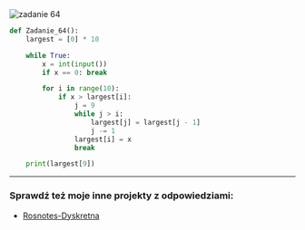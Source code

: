 <picture>
  <source srcset="../../srt/zbior_zadan/64.png" media="(prefers-color-scheme: light)">
  <source srcset="../../srt/zbior_zadan/black_64.png" media="(prefers-color-scheme: dark)">
  <img src="../../srt/zbior_zadan/black_64.png" alt="zadanie 64">
</picture>

```python
def Zadanie_64():
    largest = [0] * 10

    while True:
        x = int(input())
        if x == 0: break

        for i in range(10):
            if x > largest[i]:
                j = 9
                while j > i:
                    largest[j] = largest[j - 1]
                    j -= 1
                largest[i] = x
                break

    print(largest[9])
```

---
### Sprawdź też moje inne projekty z odpowiedziami:
- [Rosnotes-Dyskretna](https://github.com/kamilGie/Rosnotes-Dyskretna)
